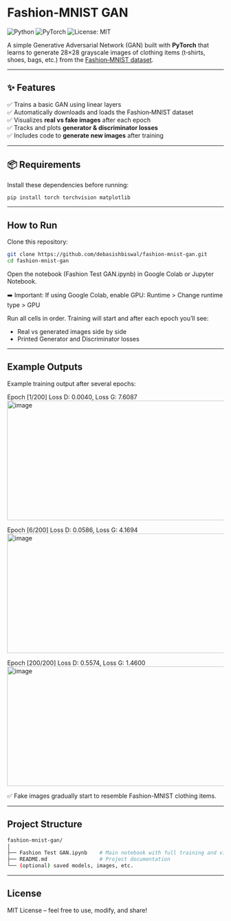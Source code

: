 # Fashion‑MNIST GAN

![Python](https://img.shields.io/badge/Python-3.9+-blue.svg)
![PyTorch](https://img.shields.io/badge/PyTorch-1.12+-orange.svg)
![License: MIT](https://img.shields.io/badge/License-MIT-green.svg)

A simple Generative Adversarial Network (GAN) built with **PyTorch** that learns to generate 28×28 grayscale images of clothing items (t‑shirts, shoes, bags, etc.) from the [Fashion‑MNIST dataset](https://github.com/zalandoresearch/fashion-mnist).

---

## ✨ Features
✅ Trains a basic GAN using linear layers  
✅ Automatically downloads and loads the Fashion‑MNIST dataset  
✅ Visualizes **real vs fake images** after each epoch  
✅ Tracks and plots **generator & discriminator losses**  
✅ Includes code to **generate new images** after training

---

## 📦 Requirements
Install these dependencies before running:

```bash
pip install torch torchvision matplotlib
```

---

## How to Run
Clone this repository:

```bash
git clone https://github.com/debasishbiswal/fashion-mnist-gan.git
cd fashion-mnist-gan
```

Open the notebook (Fashion Test GAN.ipynb) in Google Colab or Jupyter Notebook.

➡️ Important:
If using Google Colab, enable GPU:
Runtime > Change runtime type > GPU

Run all cells in order.
Training will start and after each epoch you’ll see:

- Real vs generated images side by side
- Printed Generator and Discriminator losses

---

## Example Outputs
Example training output after several epochs:

Epoch [1/200] Loss D: 0.0040, Loss G: 7.6087
<img width="1588" height="278" alt="image" src="https://github.com/user-attachments/assets/22a5ac45-9440-4a35-96dd-bcca8ca2db19" />

Epoch [6/200] Loss D: 0.0586, Loss G: 4.1694
<img width="1588" height="278" alt="image" src="https://github.com/user-attachments/assets/0c3a91d2-f37a-4490-960f-0ef876fd1320" />

Epoch [200/200] Loss D: 0.5574, Loss G: 1.4600
<img width="1588" height="278" alt="image" src="https://github.com/user-attachments/assets/2fc0faad-d2f7-46f0-906a-262df62d6e78" />

✅ Fake images gradually start to resemble Fashion-MNIST clothing items.

---

## Project Structure

```bash
fashion-mnist-gan/
│
├── Fashion Test GAN.ipynb    # Main notebook with full training and visualization code
├── README.md                 # Project documentation
└── (optional) saved models, images, etc.
```

---

## License

MIT License – feel free to use, modify, and share!





